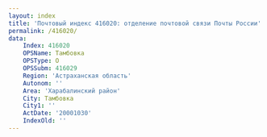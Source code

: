 ```yaml
---
layout: index
title: 'Почтовый индекс 416020: отделение почтовой связи Почты России'
permalink: /416020/
data:
    Index: 416020
    OPSName: Тамбовка
    OPSType: О
    OPSSubm: 416029
    Region: 'Астраханская область'
    Autonom: ''
    Area: 'Харабалинский район'
    City: Тамбовка
    City1: ''
    ActDate: '20001030'
    IndexOld: ''
---
```

